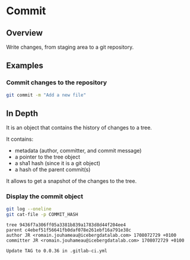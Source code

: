 
# Commit

## Overview


Write changes, from staging area to a git repository.


## Examples

### Commit changes to the repository

```bash
git commit -m "Add a new file"
```



## In Depth

It is an object that contains the history of changes to a tree. 

It contains:

- metadata (author, committer, and commit message)
- a pointer to the tree object
- a sha1 hash (since it is a git object)
- a hash of the parent commit(s)

It allows to get a snapshot of the changes to the tree.


### Display the commit object

```bash
git log --oneline
git cat-file -p COMMIT_HASH
```

```
tree 9436f7a306ff05a3381b839a1783d8d44f204ee4
parent c4ebef51f56641fb0daf078e261ebf16a791e38c
author JR <romain.jouhameau@icebergdatalab.com> 1708072729 +0100
committer JR <romain.jouhameau@icebergdatalab.com> 1708072729 +0100

Update TAG to 0.0.36 in .gitlab-ci.yml
```
